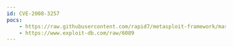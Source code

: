 ```yaml
---
id: CVE-2008-3257
pocs:
    - https://raw.githubusercontent.com/rapid7/metasploit-framework/master/modules/exploits/windows/http/bea_weblogic_post_bof.rb
    - https://www.exploit-db.com/raw/6089
---
```

